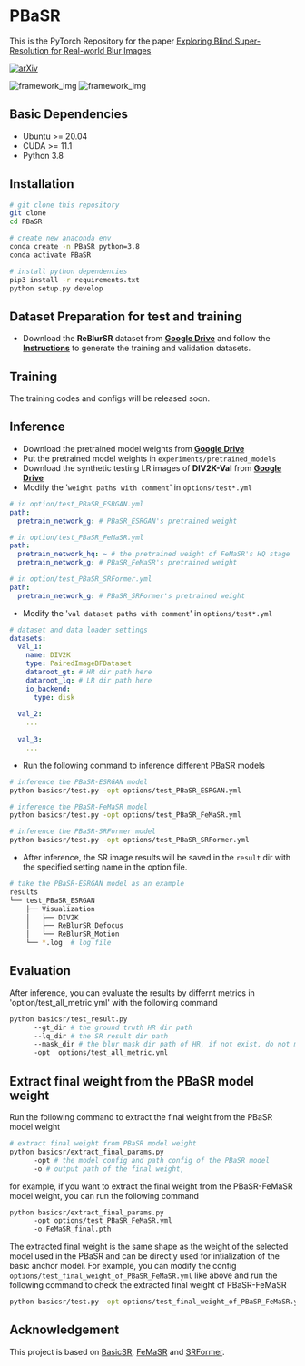 # PBaSR

This is the PyTorch Repository for the paper
[Exploring Blind Super-Resolution for Real-world Blur Images](https://arxiv.org/abs/2407.14880) 

[![arXiv](https://img.shields.io/badge/arXiv-Paper-<COLOR>.svg)](https://arxiv.org/abs/2407.14880)

![framework_img](docs/metric.png)
![framework_img](docs/sample.png)

## Basic Dependencies

- Ubuntu >= 20.04
- CUDA >= 11.1
- Python 3.8

## Installation
```bash
# git clone this repository
git clone 
cd PBaSR

# create new anaconda env 
conda create -n PBaSR python=3.8    
conda activate PBaSR                

# install python dependencies
pip3 install -r requirements.txt
python setup.py develop
```

## Dataset Preparation for test and training
* Download the **ReBlurSR** dataset from [**Google Drive**](https://drive.google.com/file/d/1mkjSd95VxWr63GBbfpmy9ImlweChorf0/view?usp=sharing) and follow the [**Instructions**](https://github.com/Imalne/ReBlurSR) to generate the training and validation datasets.

## Training
The training codes and configs will be released soon.


## Inference
* Download the pretrained model weights from [**Google Drive**](https://drive.google.com/drive/folders/1ZEOM54_xQAjoYgOj3wq_N9VuzCEKPV7o?usp=sharing)
* Put the pretrained model weights in `experiments/pretrained_models`
* Download the synthetic testing LR images of **DIV2K-Val** from [**Google Drive**](https://drive.google.com/file/d/1lOisg1T-ByMYJFBZP5h4aqJJmnOppBjW/view?usp=sharing)
* Modify the '`weight paths with comment`' in `options/test*.yml`
```yaml
# in option/test_PBaSR_ESRGAN.yml
path:
  pretrain_network_g: # PBaSR_ESRGAN's pretrained weight

# in option/test_PBaSR_FeMaSR.yml
path:
  pretrain_network_hq: ~ # the pretrained weight of FeMaSR's HQ stage
  pretrain_network_g: # PBaSR_FeMaSR's pretrained weight

# in option/test_PBaSR_SRFormer.yml
path:
  pretrain_network_g: # PBaSR_SRFormer's pretrained weight
```
* Modify the '`val dataset paths with comment`' in `options/test*.yml`
```yaml
# dataset and data loader settings
datasets:
  val_1:
    name: DIV2K
    type: PairedImageBFDataset
    dataroot_gt: # HR dir path here
    dataroot_lq: # LR dir path here
    io_backend:
      type: disk
  
  val_2:
    ...
  
  val_3:
    ...
```

* Run the following command to inference different PBaSR models
```bash
# inference the PBaSR-ESRGAN model
python basicsr/test.py -opt options/test_PBaSR_ESRGAN.yml

# inference the PBaSR-FeMaSR model
python basicsr/test.py -opt options/test_PBaSR_FeMaSR.yml

# inference the PBaSR-SRFormer model
python basicsr/test.py -opt options/test_PBaSR_SRFormer.yml
```
* After inference, the SR image results will be saved in the `result` dir with the specified setting name in the option file.
```bash
# take the PBaSR-ESRGAN model as an example
results
└── test_PBaSR_ESRGAN
    ├── Visualization
    │   ├── DIV2K
    │   ├── ReBlurSR_Defocus
    │   └── ReBlurSR_Motion
    └── *.log  # log file
```

## Evaluation
After inference, you can evaluate the results by differnt metrics in 'option/test_all_metric.yml' with the following command
```bash
python basicsr/test_result.py 
      --gt_dir # the ground truth HR dir path 
      --lq_dir # the SR result dir path
      --mask_dir # the blur mask dir path of HR, if not exist, do not mention this argument
      -opt  options/test_all_metric.yml
```

## Extract final weight from the PBaSR model weight
Run the following command to extract the final weight from the PBaSR model weight
```bash
# extract final weight from PBaSR model weight
python basicsr/extract_final_params.py 
      -opt # the model config and path config of the PBaSR model
      -o # output path of the final weight,
```
for example, if you want to extract the final weight from the PBaSR-FeMaSR model weight, you can run the following command
```bash
python basicsr/extract_final_params.py 
      -opt options/test_PBaSR_FeMaSR.yml
      -o FeMaSR_final.pth
```
The extracted final weight is the same shape as the weight of the selected model used in the PBaSR and can be directly used for intialization of the basic anchor model. 
For example, you can modify the config `options/test_final_weight_of_PBaSR_FeMaSR.yml` like above and run the following command to check the extracted final weight of PBaSR-FeMaSR
```bash
python basicsr/test.py -opt options/test_final_weight_of_PBaSR_FeMaSR.yml
```


## Acknowledgement

This project is based on [BasicSR](https://github.com/xinntao/BasicSR), [FeMaSR](https://github.com/chaofengc/FeMaSR.git) and [SRFormer](https://github.com/HVision-NKU/SRFormer).
